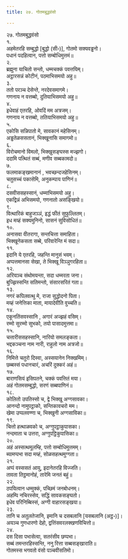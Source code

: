 ```yaml
---
title: २७. गोतमबुद्धवंसो

---
```

२७. गोतमबुद्धवंसो  
१.  
अहमेतरहि सम्बुद्धो [बुद्धो (सी॰)], गोतमो सक्यवड्ढनो।  
पधानं पदहित्वान, पत्तो सम्बोधिमुत्तमं॥  
२.  
ब्रह्मुना याचितो सन्तो, धम्मचक्कं पवत्तयिम्।  
अट्ठारसन्नं कोटीनं, पठमाभिसमयो अहु॥  
३.  
ततो परञ्च देसेन्ते, नरदेवसमागमे।  
गणनाय न वत्तब्बो, दुतियाभिसमयो अहु॥  
४.  
इधेवाहं एतरहि, ओवदिं मम अत्रजम्।  
गणनाय न वत्तब्बो, ततियाभिसमयो अहु॥  
५.  
एकोसि सन्निपातो मे, सावकानं महेसिनम्।  
अड्ढतेळससतानं, भिक्खूनासि समागमो॥  
६.  
विरोचमानो विमलो, भिक्खुसङ्घस्स मज्झगो।  
ददामि पत्थितं सब्बं, मणीव सब्बकामदो॥  
७.  
फलमाकङ्खमानानं , भवच्छन्दजहेसिनम्।  
चतुसच्चं पकासेमि, अनुकम्पाय पाणिनं॥  
८.  
दसवीससहस्सानं, धम्माभिसमयो अहु।  
एकद्विन्नं अभिसमयो, गणनातो असङ्खियो॥  
९.  
वित्थारिकं बाहुजञ्ञं, इद्धं फीतं सुफुल्लितम्।  
इध मय्हं सक्यमुनिनो, सासनं सुविसोधितं॥  
१०.  
अनासवा वीतरागा, सन्तचित्ता समाहिता।  
भिक्खूनेकसता सब्बे, परिवारेन्ति मं सदा॥  
११.  
इदानि ये एतरहि, जहन्ति मानुसं भवम्।  
अप्पत्तमानसा सेखा, ते भिक्खू विञ्ञुगरहिता॥  
१२.  
अरियञ्च संथोमयन्ता, सदा धम्मरता जना।  
बुज्झिस्सन्ति सतिमन्तो, संसारसरितं गता॥  
१३.  
नगरं कपिलवत्थु मे, राजा सुद्धोदनो पिता।  
मय्हं जनेत्तिका माता, मायादेवीति वुच्चति॥  
१४.  
एकूनतिंसवस्सानि , अगारं अज्झहं वसिम्।  
रम्मो सुरम्मो सुभको, तयो पासादमुत्तमा॥  
१५.  
चत्तारीससहस्सानि, नारियो समलङ्कता।  
भद्दकञ्चना नाम नारी, राहुलो नाम अत्रजो॥  
१६.  
निमित्ते चतुरो दिस्वा, अस्सयानेन निक्खमिम्।  
छब्बस्सं पधानचारं, अचरिं दुक्करं अहं॥  
१७.  
बाराणसियं इसिपतने, चक्कं पवत्तितं मया।  
अहं गोतमसम्बुद्धो, सरणं सब्बपाणिनं॥  
१८.  
कोलितो उपतिस्सो च, द्वे भिक्खू अग्गसावका।  
आनन्दो नामुपट्ठाको, सन्तिकावचरो मम।  
खेमा उप्पलवण्णा च, भिक्खुनी अग्गसाविका॥  
१९.  
चित्तो हत्थाळवको च, अग्गुपट्ठाकुपासका।  
नन्दमाता च उत्तरा, अग्गुपट्ठिकुपासिका॥  
२०.  
अहं अस्सत्थमूलम्हि, पत्तो सम्बोधिमुत्तमम्।  
ब्यामप्पभा सदा मय्हं, सोळसहत्थमुग्गता॥  
२१.  
अप्पं वस्ससतं आयु, इदानेतरहि विज्जति।  
तावता तिट्ठमानोहं, तारेमि जनतं बहुं॥  
२२.  
ठपयित्वान धम्मुक्कं, पच्छिमं जनबोधनम्।  
अहम्पि नचिरस्सेव, सद्धिं सावकसङ्घतो।  
इधेव परिनिब्बिस्सं, अग्गी वाहारसङ्खया॥  
२३.  
तानि च अतुलतेजानि, इमानि च दसबलानि [यसबलानि (अट्ठ॰)]।  
अयञ्च गुणधारणो देहो, द्वत्तिंसवरलक्खणविचित्तो॥  
२४.  
दस दिसा पभासेत्वा, सतरंसीव छप्पभा।  
सब्बं तमन्तरहिस्सन्ति, ननु रित्ता सब्बसङ्खाराति॥  
गोतमस्स भगवतो वंसो पञ्चवीसतिमो।  